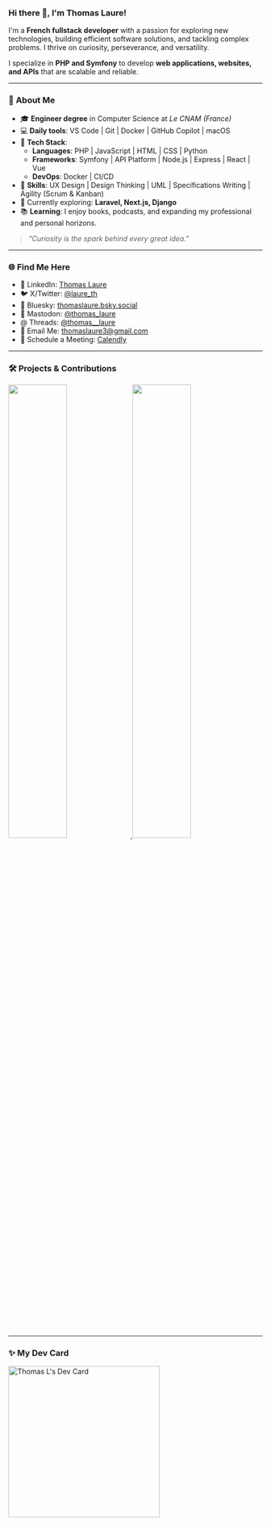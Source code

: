 ### Hi there 👋, **I'm Thomas Laure!**

I'm a **French fullstack developer** with a passion for exploring new technologies, building efficient software solutions, and tackling complex problems. I thrive on curiosity, perseverance, and versatility.

I specialize in **PHP and Symfony** to develop **web applications, websites, and APIs** that are scalable and reliable.

---

### 🚀 **About Me**

- 🎓 **Engineer degree** in Computer Science at *Le CNAM (France)*  
- 💻 **Daily tools**: VS Code | Git | Docker | GitHub Copilot | macOS  
- 🧰 **Tech Stack**:  
  - **Languages**: PHP | JavaScript | HTML | CSS | Python  
  - **Frameworks**: Symfony | API Platform | Node.js | Express | React | Vue
  - **DevOps**: Docker | CI/CD  
- 🧩 **Skills**: UX Design | Design Thinking | UML | Specifications Writing | Agility (Scrum & Kanban)
- 🌱 Currently exploring: **Laravel, Next.js, Django**  
- 📚 **Learning**: I enjoy books, podcasts, and expanding my professional and personal horizons.  

> *“Curiosity is the spark behind every great idea.”*

---

### 🌐 **Find Me Here**

- 🔗 LinkedIn: [Thomas Laure](https://www.linkedin.com/in/thomas-laure-software-engineer/)
- 🐦 X/Twitter: [@laure_th](https://twitter.com/laure_th)
- 🔵 Bluesky: [thomaslaure.bsky.social](https://bsky.app/profile/thomaslaure.bsky.social)
- 🐘 Mastodon: [@thomas_laure](https://mastodon.social/@thomas_laure)
- @ Threads: [@thomas__laure](https://www.threads.net/@thomas__laure?xmt=AQGzU39LeILFhhcxKZevmMQyp1ePXX6lVFk72MkNeCVHRK0)
- 📧 Email Me: [thomaslaure3@gmail.com](mailto:thomaslaure3@gmail.com)
- 📅 Schedule a Meeting: [Calendly](https://calendly.com/thomaslaure3/30min)

---

### 🛠️ **Projects & Contributions**

<a href="https://github.com/thlaure">
  <img src="https://github-readme-stats.vercel.app/api?username=thlaure&show_icons=true&theme=radical" width="48%" />
</a>
<a href="https://github.com/thlaure">
  <img src="https://github-readme-stats.vercel.app/api/top-langs/?username=thlaure&layout=compact&theme=radical" width="48%" />
</a>

---

### ✨ **My Dev Card**

<a href="https://app.daily.dev/Thomas_L">
  <img src="https://api.daily.dev/devcards/9cef2e19aa964ce4af7703c1f3c5c3ab.png?r=niu" width="300" alt="Thomas L's Dev Card" />
</a>
